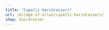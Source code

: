 ```yaml
---
title: "Capelli Haridressers"
url: /bridge-of-allan/capelli-haridressers/
shop: hairdresser
---
```

